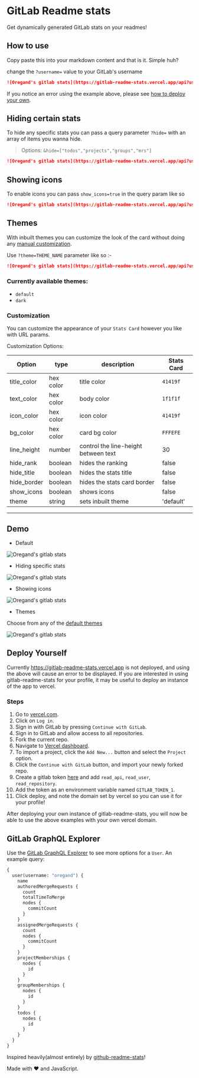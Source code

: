 # GitLab Readme stats

Get dynamically generated GitLab stats on your readmes!

## How to use

Copy paste this into your markdown content and that is it. Simple huh?

change the `?username=` value to your GitLab's username

```md
![Oregand's gitlab stats](https://gitlab-readme-stats.vercel.app/api?username=oregand)
```

If you notice an error using the example above, please see [how to deploy your own](##deploy-yourself).

## Hiding certain stats

To hide any specific stats you can pass a query parameter `?hide=` with an array of items you wanna hide.

> Options: `&hide=["todos","projects","groups","mrs"]`

```md
![Oregand's gitlab stats](https://gitlab-readme-stats.vercel.app/api?username=oregand&hide=["groups","mrs"])
```

## Showing icons

To enable icons you can pass `show_icons=true` in the query param like so

```md
![Oregand's gitlab stats](https://gitlab-readme-stats.vercel.app/api?username=oregand&show_icons=true)
```

## Themes

With inbuilt themes you can customize the look of the card without doing any [manual customization](#customization).

Use `?theme=THEME_NAME` parameter like so :-

```md
![Oregand's gitlab stats](https://gitlab-readme-stats.vercel.app/api?username=oregand&show_icons=true&theme=dark)
```

### Currently available themes:

- `default`
- `dark`

### Customization

You can customize the appearance of your `Stats Card` however you like with URL params.

Customization Options:

| Option      | type      | description                          | Stats Card |
| ----------- | --------- | ------------------------------------ | ---------- |
| title_color | hex color | title color                          | `41419f`   |
| text_color  | hex color | body color                           | `1f1f1f`   |
| icon_color  | hex color | icon color                           | `41419f`   |
| bg_color    | hex color | card bg color                        | `FFFEFE`   |
| line_height | number    | control the line-height between text | 30         |
| hide_rank   | boolean   | hides the ranking                    | false      |
| hide_title  | boolean   | hides the stats title                | false      |
| hide_border | boolean   | hides the stats card border          | false      |
| show_icons  | boolean   | shows icons                          | false      |
| theme       | string    | sets inbuilt theme                   | 'default'  |

---

## Demo

- Default

![Oregand's gitlab stats](https://gitlab-readme-stats.vercel.app/api?username=oregand)

- Hiding specific stats

![Oregand's gitlab stats](https://gitlab-readme-stats.vercel.app/api?username=oregand&hide=["mrs","projects"])

- Showing icons

![Oregand's gitlab stats](https://gitlab-readme-stats.vercel.app/api?username=oregand&hide=["projects"]&show_icons=true)

- Themes

Choose from any of the [default themes](#themes)

![Oregand's gitlab stats](https://gitlab-readme-stats.vercel.app/api?username=oregand&show_icons=true&theme=dark)

## Deploy Yourself

Currently https://gitlab-readme-stats.vercel.app is not deployed, and using the above will cause an error to be
displayed. If you are interested in using gitlab-readme-stats for your profile, it may be useful to deploy an instance
of the app to vercel.

### Steps
1.  Go to [vercel.com](https://vercel.com/).
2.  Click on `Log in`.
3.  Sign in with GitLab by pressing `Continue with GitLab`.
4.  Sign in to GitLab and allow access to all repositories.
5.  Fork the current repo.
6.  Navigate to [Vercel dashboard](https://vercel.com/dashboard).
7.  To import a project, click the `Add New...` button and select the `Project` option.
8.  Click the `Continue with GitLab` button, and import your newly forked repo.
9.  Create a gitlab token [here](https://gitlab.com/-/profile/personal_access_tokens) and add `read_api`,
    `read_user`, `read_repository`.
10. Add the token as an environment variable named `GITLAB_TOKEN_1`.
11. Click deploy, and note the domain set by vercel so you can use it for your profile!

After deploying your own instance of gitlab-readme-stats, you will now be able to use the above examples with your own
vercel domain.

## GitLab GraphQL Explorer

Use the [GitLab GraphQL Explorer](https://gitlab.com/-/graphql-explorer) to see more options for a `User`. An example query:

```graphql
{
  user(username: "oregand") {
    name
    authoredMergeRequests {
      count
      totalTimeToMerge
      nodes {
        commitCount
      }
    }
    assignedMergeRequests {
      count
      nodes {
        commitCount
      }
    }
    projectMemberships {
      nodes {
        id
      }
    }
    groupMemberships {
      nodes {
        id
      }
    }
    todos {
      nodes {
        id
      }
    }
  }
}
```

Inspired heavily(almost entirely) by [github-readme-stats](https://github.com/anuraghazra/github-readme-stats/)!

Made with :heart: and JavaScript.
